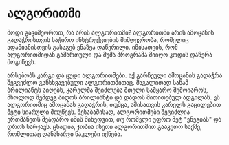 # ალგორითმი
მოდი გავიმეოროთ, რა არის ალგორითმი? ალგორითმი არის ამოცანის გადაჭრისთვის საჭირო ინსტრუქციების მიმდევრობა, რომელიც ადამიანისთვის გასაგებ ენაზეა დაწერილი. იმისათვის, რომ ალგორითმიდან გამართული და მუშა პროგრამა მიიღო კოდის დაწერა მოგიწევს.

არსებობს კარგი და ცუდი ალგორითმები. აქ გარჩეული ამოცანის გადაჭრა შეგვეძლო განსხვავებული  ალგორითმითაც. მაგალითად სანამ ბრილიანტს აიღებს, კარელმა შეიძლება მთელი სამყარო შემოიაროს, მხოლოდ შემდეგ აიღოს ბრილიანტი და დადოს მითითებულ ადგილას. ეს ალგორითმიც ამოცანას გადაჭრის, თუმცა, ამისათვის კარელს გაცილებით მეტი სიარული მოუწევს. შესაბამისად, ალგორითმები შეგიძლია ერთმანეთს შეადარო იმის მიხედვით, თუ რომელი უფრო მეტ "ენეგიას" და დროს ხარჯავს. ცხადია, ჯობია ისეთი ალგორითმით გააკეთო საქმე, რომლითაც დანახარჯი ნაკლები იქნება.
